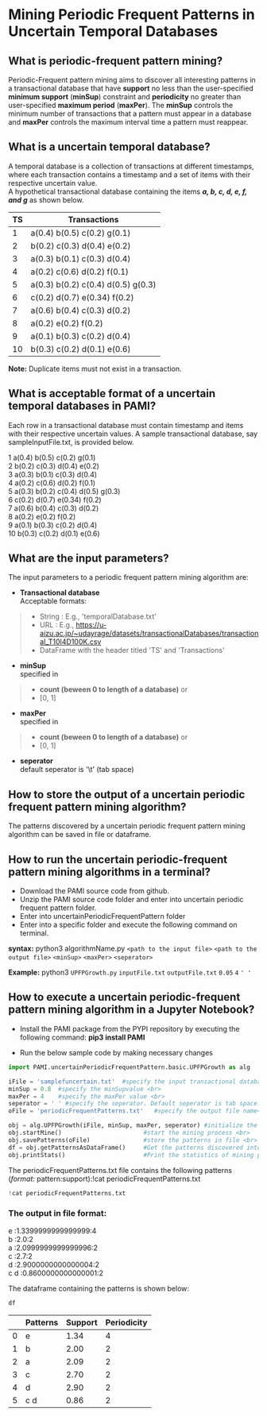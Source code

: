 # Mining Periodic Frequent Patterns in Uncertain Temporal Databases

## What is periodic-frequent pattern mining?

Periodic-Frequent pattern mining aims to discover all interesting patterns in a transactional database that have **support** no less than the user-specified **minimum support** (**minSup**) constraint and **periodicity** no greater than user-specified **maximum period** (**maxPer**).  The **minSup** controls the minimum number of transactions that a pattern must appear in a database and **maxPer** controls the maximum interval time a pattern must reappear.

## What is a uncertain temporal database?

A temporal database is a collection of transactions at different timestamps, where each transaction contains a timestamp and a set of items with their respective uncertain value. <br> A hypothetical transactional database containing the items **_a, b, c, d, e, f, and g_** as shown below.

|TS| Transactions|
| --- | --- |
| 1 | a(0.4) b(0.5) c(0.2) g(0.1)  |
| 2 | b(0.2) c(0.3) d(0.4) e(0.2) |
| 3 | a(0.3) b(0.1) c(0.3) d(0.4) | 
| 4 | a(0.2) c(0.6) d(0.2) f(0.1) |
| 5 | a(0.3) b(0.2) c(0.4) d(0.5) g(0.3) |
| 6 | c(0.2) d(0.7) e(0.34) f(0.2) |
| 7 | a(0.6) b(0.4) c(0.3) d(0.2) |
| 8 | a(0.2) e(0.2) f(0.2)  | 
| 9 | a(0.1) b(0.3) c(0.2) d(0.4) |
| 10 | b(0.3) c(0.2) d(0.1) e(0.6) |

__Note:__  Duplicate items must not exist in a transaction.

## What is acceptable format of a uncertain temporal databases in PAMI?

Each row in a transactional database must contain timestamp and items with their respective uncertain values.  A sample transactional database, say sampleInputFile.txt, is provided below.

1 a(0.4) b(0.5) c(0.2) g(0.1)   <br> 
2 b(0.2) c(0.3) d(0.4) e(0.2)   <br>
3 a(0.3) b(0.1) c(0.3) d(0.4)   <br>
4 a(0.2) c(0.6) d(0.2) f(0.1)   <br>
5 a(0.3) b(0.2) c(0.4) d(0.5) g(0.3)  <br> 
6 c(0.2) d(0.7) e(0.34) f(0.2)  <br>
7 a(0.6) b(0.4) c(0.3) d(0.2)   <br>
8 a(0.2) e(0.2) f(0.2)    <br>
9 a(0.1) b(0.3) c(0.2) d(0.4)   <br>
10 b(0.3) c(0.2) d(0.1) e(0.6)   <br>

## What are the input parameters?

The input parameters to a periodic frequent pattern mining algorithm are: 
* __Transactional database__  <br> Acceptable formats:
> * String : E.g., 'temporalDatabase.txt'
> * URL  : E.g., https://u-aizu.ac.jp/~udayrage/datasets/transactionalDatabases/transactional_T10I4D100K.csv
> * DataFrame with the header titled 'TS' and 'Transactions'

* __minSup__  <br> specified in 
> * __count (beween 0 to length of a database)__ or 
> * [0, 1]
* __maxPer__  <br> specified in 
> * __count (beween 0 to length of a database)__ or 
> * [0, 1]
* __seperator__ <br> default seperator is '\t' (tab space)

## How to store the output of a uncertain periodic frequent pattern mining algorithm?
The patterns discovered by a uncertain periodic frequent pattern mining algorithm can be saved in file or dataframe.

## How to run the uncertain periodic-frequent pattern mining algorithms in a terminal?

* Download the PAMI source code from github.
* Unzip the PAMI source code folder and enter into uncertain periodic frequent pattern folder.
* Enter into uncertainPeriodicFrequentPattern folder
* Enter into a specific folder and execute the  following command on terminal.

__syntax:__ python3 algorithmName.py `<path to the input file>` `<path to the output file>` `<minSup>` `<maxPer>` `<seperator>`

__Example:__ python3 `UPFPGrowth.py` `inputFile.txt` `outputFile.txt` `0.05`  `4`  `' '`

## How to execute a uncertain periodic-frequent pattern mining algorithm in a Jupyter Notebook?

- Install the PAMI package from the PYPI repository by executing the following command:   **pip3 install PAMI**
* Run the below sample code by making necessary changes


```python
import PAMI.uncertainPeriodicFrequentPattern.basic.UPFPGrowth as alg 

iFile = 'samplefuncertain.txt'  #specify the input transactional database <br>
minSup = 0.8  #specify the minSupvalue <br>
maxPer = 4    #specify the maxPer value <br>
seperator = ' ' #specify the seperator. Default seperator is tab space. <br>
oFile = 'periodicFrequentPatterns.txt'   #specify the output file name<br>

obj = alg.UPFPGrowth(iFile, minSup, maxPer, seperator) #initialize the algorithm <br>
obj.startMine()                       #start the mining process <br>
obj.savePatterns(oFile)               #store the patterns in file <br>
df = obj.getPatternsAsDataFrame()     #Get the patterns discovered into a dataframe <br>
obj.printStats()                      #Print the statistics of mining process
```

The periodicFrequentPatterns.txt file contains the following patterns (*format:* pattern:support):!cat periodicFrequentPatterns.txt


```python
!cat periodicFrequentPatterns.txt
```

### The output in file format:

e :1.3399999999999999:4    <br>
b :2.0:2    <br>
a :2.0999999999999996:2   <br>
c :2.7:2    <br>
d :2.9000000000000004:2    <br> 
c d :0.8600000000000001:2   <br>

The dataframe containing the patterns is shown below:


```python
df
```

|  | Patterns | Support | Periodicity |
| --- | --- | --- | --- |
| 0 | e | 1.34 | 4 |
| 1 | b | 2.00 | 2 |
| 2 | a | 2.09 | 2 |
| 3 | c | 2.70 | 2 |
| 4 | d | 2.90 | 2 |
| 5 | c d | 0.86 | 2 |
